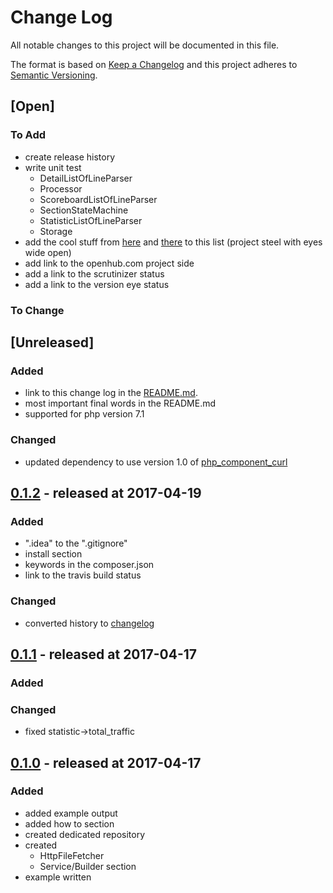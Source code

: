 # Change Log

All notable changes to this project will be documented in this file.

The format is based on [Keep a Changelog](http://keepachangelog.com/)
and this project adheres to [Semantic Versioning](http://semver.org/).

## [Open]

### To Add

* create release history
* write unit test
    * DetailListOfLineParser
    * Processor
    * ScoreboardListOfLineParser
    * SectionStateMachine
    * StatisticListOfLineParser
    * Storage
* add the cool stuff from [here](https://github.com/bjhale/apache-status/blob/master/ApacheStatus.php) and [there](https://github.com/TomCan/server-status-parser) to this list (project steel with eyes wide open)
* add link to the openhub.com project side
* add a link to the scrutinizer status
* add a link to the version eye status

### To Change

## [Unreleased]

### Added

* link to this change log in the [README.md](https://github.com/bazzline/php_component_apache_status_parser/blob/master/README.md).
* most important final words in the README.md
* supported for php version 7.1

### Changed

* updated dependency to use version 1.0 of [php_component_curl](https://github.com/bazzline/php_component_curl)

## [0.1.2](https://github.com/bazzline/php_component_apache_status_parser/tree/0.1.2) - released at 2017-04-19

### Added

* ".idea" to the ".gitignore"
* install section
* keywords in the composer.json
* link to the travis build status

### Changed

* converted history to [changelog](http://keepachangelog.com/en/0.3.0/)

## [0.1.1](https://github.com/bazzline/php_component_apache_status_parser/tree/0.1.1) - released at 2017-04-17

### Added

### Changed

* fixed statistic->total_traffic

## [0.1.0](https://github.com/bazzline/php_component_apache_status_parser/tree/0.1.0) - released at 2017-04-17

### Added

* added example output
* added how to section
* created dedicated repository
* created
    * HttpFileFetcher
    * Service/Builder section
* example written
